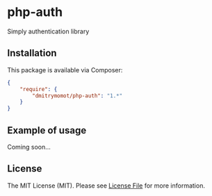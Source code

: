php-auth
========

Simply authentication library


## Installation

This package is available via Composer:

```json
{
    "require": {
        "dmitrymomot/php-auth": "1.*"
    }
}
```

## Example of usage

Coming soon...

## License

The MIT License (MIT). Please see [License File](https://github.com/dmitrymomot/php-auth/blob/master/LICENSE) for more information.
